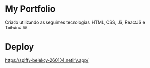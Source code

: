 # My Portfolio
Criado utilizando as seguintes tecnologias:
HTML, CSS, JS, ReactJS e Tailwind 😄

# Deploy
https://spiffy-belekoy-260104.netlify.app/
